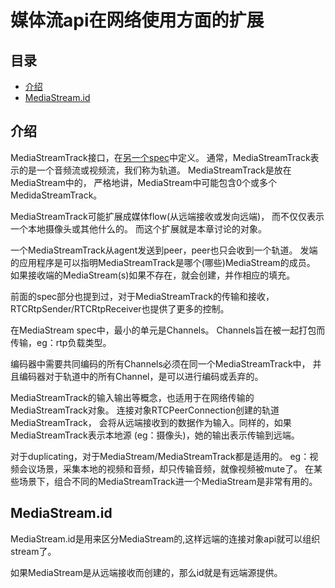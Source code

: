 # 媒体流api在网络使用方面的扩展

## 目录

<!-- vim-markdown-toc GFM -->

- [介绍](#介绍)
- [MediaStream.id](#mediastreamid)

<!-- vim-markdown-toc -->

## 介绍

MediaStreamTrack接口，在[另一个spec](https://www.w3.org/TR/mediacapture-streams/#media-stream-track-interface-definition)中定义。
通常，MediaStreamTrack表示的是一个音频流或视频流，我们称为轨道。
MediaStreamTrack是放在MediaStream中的，
严格地讲，MediaStream中可能包含0个或多个MedidaStreamTrack。

MediaStreamTrack可能扩展成媒体flow(从远端接收或发向远端)，
而不仅仅表示一个本地摄像头或其他什么的。
而这个扩展就是本章讨论的对象。

一个MediaStreamTrack从agent发送到peer，peer也只会收到一个轨道。
发端的应用程序是可以指明MediaStreamTrack是哪个(哪些)MediaStream的成员。
如果接收端的MediaStream(s)如果不存在，就会创建，并作相应的填充。

前面的spec部分也提到过，对于MediaStreamTrack的传输和接收，
RTCRtpSender/RTCRtpReceiver也提供了更多的控制。

在MediaStream spec中，最小的单元是Channels。
Channels旨在被一起打包而传输，eg：rtp负载类型。

编码器中需要共同编码的所有Channels必须在同一个MediaStreamTrack中，
并且编码器对于轨道中的所有Channel，是可以进行编码或丢弃的。

MediaStreamTrack的输入输出等概念，也适用于在网络传输的MediaStreamTrack对象。
连接对象RTCPeerConnection创建的轨道MediaStreamTrack，
会将从远端接收到的数据作为输入。同样的，如果MediaStreamTrack表示本地源
(eg：摄像头)，她的输出表示传输到远端。

对于duplicating，对于MediaStream/MediaStreamTrack都是适用的。
eg：视频会议场景，采集本地的视频和音频，却只传输音频，就像视频被mute了。
在某些场景下，组合不同的MediaStreamTrack进一个MediaStream是非常有用的。

## MediaStream.id

MediaStream.id是用来区分MediaStream的,这样远端的连接对象api就可以组织stream了。

如果MediaStream是从远端接收而创建的，那么id就是有远端源提供。
